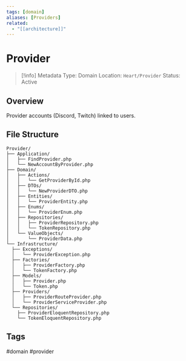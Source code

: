 ```yaml
---
tags: [domain]
aliases: [Providers]
related:
  - "[[architecture]]"
---
```


# Provider

> [!info] Metadata
> Type: Domain
> Location: `Heart/Provider`
> Status: Active

## Overview
Provider accounts (Discord, Twitch) linked to users.

## File Structure
```
Provider/
├── Application/
│   ├── FindProvider.php
│   └── NewAccountByProvider.php
├── Domain/
│   ├── Actions/
│   │   └── GetProviderById.php
│   ├── DTOs/
│   │   └── NewProviderDTO.php
│   ├── Entities/
│   │   └── ProviderEntity.php
│   ├── Enums/
│   │   └── ProviderEnum.php
│   ├── Repositories/
│   │   ├── ProviderRepository.php
│   │   └── TokenRepository.php
│   └── ValueObjects/
│       └── ProviderData.php
└── Infrastructure/
  ├── Exceptions/
  │   └── ProviderException.php
  ├── Factories/
  │   ├── ProviderFactory.php
  │   └── TokenFactory.php
  ├── Models/
  │   ├── Provider.php
  │   └── Token.php
  ├── Providers/
  │   ├── ProviderRouteProvider.php
  │   └── ProviderServiceProvider.php
  └── Repositories/
    ├── ProviderEloquentRepository.php
    └── TokenEloquentRepository.php
```

## Tags
#domain #provider
